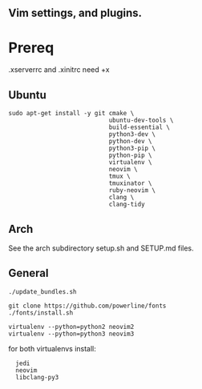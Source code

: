 Vim settings, and plugins.
----

# Prereq

.xserverrc and .xinitrc need +x

##  Ubuntu
  ```
  sudo apt-get install -y git cmake \  
                              ubuntu-dev-tools \  
                              build-essential \  
                              python3-dev \  
                              python-dev \  
                              python3-pip \  
                              python-pip \  
                              virtualenv \  
                              neovim \  
                              tmux \  
                              tmuxinator \  
                              ruby-neovim \  
                              clang \  
                              clang-tidy
  ```

## Arch
  See the arch subdirectory setup.sh and SETUP.md files.


## General
  ```
  ./update_bundles.sh

  git clone https://github.com/powerline/fonts  
  ./fonts/install.sh
  
  virtualenv --python=python2 neovim2  
  virtualenv --python=python3 neovim3  
  ````
  for both virtualenvs install:  
  ```
    jedi  
    neovim  
    libclang-py3  
 ```


